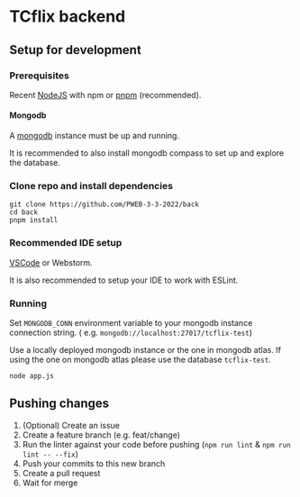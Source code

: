 # TCflix backend

## Setup for development

### Prerequisites

Recent [NodeJS](https://nodejs.org) with npm or [pnpm](https://pnpm.io) (recommended).

#### Mongodb

A [mongodb](https://www.mongodb.com/try/download/community) instance must be up and running.

It is recommended to also install mongodb compass to set up and explore the database.

### Clone repo and install dependencies

```shell
git clone https://github.com/PWEB-3-3-2022/back
cd back
pnpm install
```

### Recommended IDE setup

[VSCode](https://code.visualstudio.com/) or Webstorm.

It is also recommended to setup your IDE to work with ESLint.

### Running

Set `MONGODB_CONN` environment variable to your mongodb instance connection string. (
e.g. `mongodb://localhost:27017/tcflix-test`)

Use a locally deployed mongodb instance or the one in mongodb atlas. If using the one on mongodb atlas please use the
database `tcflix-test`.

```shell
node app.js
```

## Pushing changes

1. (Optional) Create an issue
2. Create a feature branch (e.g. feat/change)
3. Run the linter against your code before pushing (`npm run lint` & `npm run lint -- --fix`)
4. Push your commits to this new branch
5. Create a pull request
6. Wait for merge

